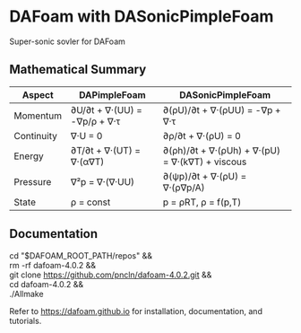 DAFoam with DASonicPimpleFoam
======================================
Super-sonic sovler for DAFoam

Mathematical Summary
-------------

  | Aspect     | DAPimpleFoam                 | DASonicPimpleFoam                               |
  |------------|------------------------------|-------------------------------------------------|
  | Momentum   | ∂U/∂t + ∇·(UU) = -∇p/ρ + ∇·τ | ∂(ρU)/∂t + ∇·(ρUU) = -∇p + ∇·τ                  |
  | Continuity | ∇·U = 0                      | ∂ρ/∂t + ∇·(ρU) = 0                              |
  | Energy     | ∂T/∂t + ∇·(UT) = ∇·(α∇T)     | ∂(ρh)/∂t + ∇·(ρUh) + ∇·(pU) = ∇·(k∇T) + viscous |
  | Pressure   | ∇²p = ∇·(∇·UU)               | ∂(ψp)/∂t + ∇·(ρU) = ∇·(ρ∇p/A)                   |
  | State      | ρ = const                    | p = ρRT, ρ = f(p,T)                             |

Documentation
-------------

cd "$DAFOAM_ROOT_PATH/repos" && \
rm -rf dafoam-4.0.2 && \
git clone https://github.com/pncln/dafoam-4.0.2.git && \
cd dafoam-4.0.2 && \
./Allmake

Refer to https://dafoam.github.io for installation, documentation, and tutorials.
